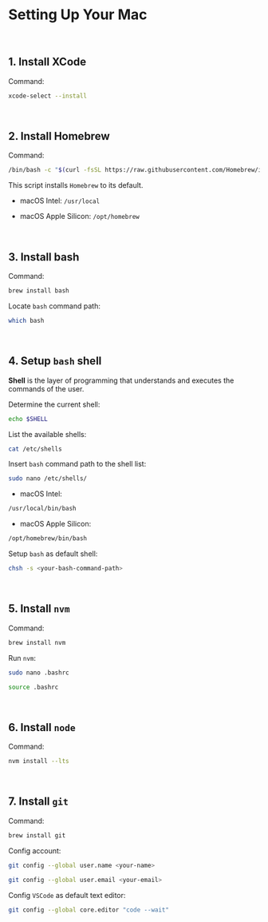 # Setting Up Your Mac

&nbsp;

## 1. Install XCode

Command:

```sh
xcode-select --install
```

&nbsp;

## 2. Install Homebrew

Command:

```sh
/bin/bash -c "$(curl -fsSL https://raw.githubusercontent.com/Homebrew/install/HEAD/install.sh)"
```

This script installs `Homebrew` to its default.

- macOS Intel: `/usr/local`

- macOS Apple Silicon: `/opt/homebrew`

&nbsp;

## 3. Install bash

Command:

```sh
brew install bash
```

Locate `bash` command path:

```sh
which bash
```

&nbsp;

## 4. Setup `bash` shell

**Shell** is the layer of programming that understands and executes the commands of the user. 

Determine the current shell:

```sh
echo $SHELL
```

List the available shells:

```sh
cat /etc/shells
```

Insert `bash` command path to the shell list:

```sh
sudo nano /etc/shells/
```

- macOS Intel:

```sh
/usr/local/bin/bash
```

- macOS Apple Silicon:

```sh
/opt/homebrew/bin/bash
```

Setup `bash` as default shell:

```sh
chsh -s <your-bash-command-path>
```

&nbsp;

## 5. Install `nvm`

Command:

```sh
brew install nvm
```

Run `nvm`:

```sh
sudo nano .bashrc
```

```sh
source .bashrc
```

&nbsp;

## 6. Install `node`

Command:

```sh
nvm install --lts
```

&nbsp;

## 7. Install `git`

Command:

```sh
brew install git
```

Config account:

```sh
git config --global user.name <your-name>

git config --global user.email <your-email>
```

Config `VSCode` as default text editor:

```sh
git config --global core.editor "code --wait"
```